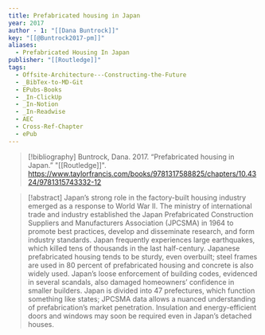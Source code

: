 ```yaml
---
title: Prefabricated housing in Japan
year: 2017
author - 1: "[[Dana Buntrock]]"
key: "[[@Buntrock2017-pm]]"
aliases:
  - Prefabricated Housing In Japan
publisher: "[[Routledge]]"
tags:
  - Offsite-Architecture---Constructing-the-Future
  - _BibTex-to-MD-Git
  - EPubs-Books
  - _In-ClickUp
  - _In-Notion
  - _In-Readwise
  - AEC
  - Cross-Ref-Chapter
  - ePub
---
```


> [!bibliography]
> Buntrock, Dana. 2017. “Prefabricated housing in Japan.” "[[Routledge]]". https://www.taylorfrancis.com/books/9781317588825/chapters/10.4324/9781315743332-12

> [!abstract]
> Japan’s strong role in the factory-built housing industry emerged as a response to World War II. The ministry of international trade and industry established the Japan Prefabricated Construction Suppliers and Manufacturers Association (JPCSMA) in 1964 to promote best practices, develop and disseminate research, and form industry standards. Japan frequently experiences large earthquakes, which killed tens of thousands in the last half-century. Japanese prefabricated housing tends to be sturdy, even overbuilt; steel frames are used in 80 percent of prefabricated housing and concrete is also widely used. Japan’s loose enforcement of building codes, evidenced in several scandals, also damaged homeowners’ confidence in smaller builders. Japan is divided into 47 prefectures, which function something like states; JPCSMA data allows a nuanced understanding of prefabrication’s market penetration. Insulation and energy-efficient doors and windows may soon be required even in Japan’s detached houses.